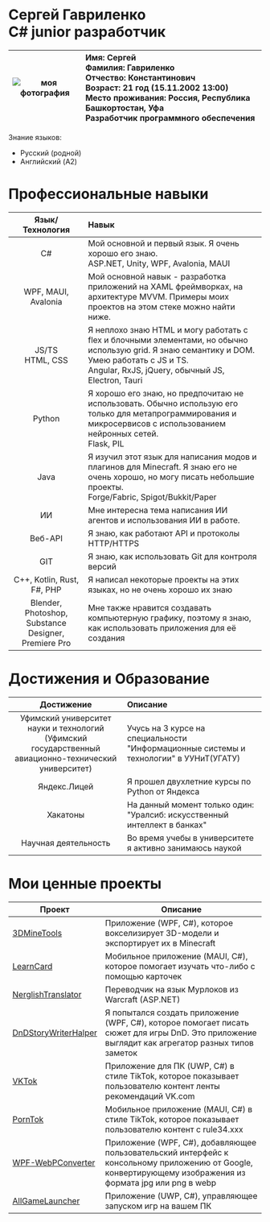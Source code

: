 # Сергей Гавриленко <br/> C# junior разработчик

| ![моя фотография](https://sun9-70.userapi.com/impg/Si16oV0MvNY93ZXXokz6v32pJsgEbALtZIabkw/ktI0aFFdz6w.jpg?size=200x267&quality=95&sign=47fa93534137ce8bc7cb5f59c47ffeed&c_uniq_tag=zYpyc91XVVh7vN60_uzvXuoSc0hofU1kIRm7iaLEClk&type=album) | Имя: Сергей <br/> Фамилия: Гавриленко <br/> Отчество: Константинович <br/> Возраст: 21 год (15.11.2002 13:00) <br/> Место проживания: Россия, Республика Башкортостан, Уфа <br/> Разработчик программного обеспечения |
| --- | :--- |

Знание языков: 
- Русский (родной)
- Английский (A2)

# Профессиональные навыки
| Язык/Технология | Навык |
| :---: | :--- |
| C# | Мой основной и первый язык. Я очень хорошо его знаю. <br/> ASP.NET, Unity, WPF, Avalonia, MAUI |
| WPF, MAUI, Avalonia | Мой основной навык - разработка приложений на XAML фреймворках, на архитектуре MVVM. Примеры моих проектов на этом стеке можно найти ниже. |
| JS/TS<br/>HTML, CSS | Я неплохо знаю HTML и могу работать с flex и блочными элементами, но обычно использую grid. Я знаю семантику и DOM. Умею работать с JS и TS. <br/> Angular, RxJS, jQuery, обычный JS, Electron, Tauri |
| Python | Я хорошо его знаю, но предпочитаю не использовать. Обычно использую его только для метапрограммирования и микросервисов с использованием нейронных сетей. <br/> Flask, PIL |
| Java | Я изучил этот язык для написания модов и плагинов для Minecraft. Я знаю его не очень хорошо, но могу писать небольшие проекты. <br/> Forge/Fabric, Spigot/Bukkit/Paper |
| ИИ | Мне интересна тема написания ИИ агентов и использования ИИ в работе. |
| Веб-API | Я знаю, как работают API и протоколы HTTP/HTTPS |
| GIT | Я знаю, как использовать Git для контроля версий |
| C++, Kotlin, Rust, F#, PHP | Я написал некоторые проекты на этих языках, но не очень хорошо их знаю |
| Blender, Photoshop, Substance Designer, Premiere Pro | Мне также нравится создавать компьютерную графику, поэтому я знаю, как использовать приложения для её создания |

# Достижения и Образование
| Достижение | Описание |
| :---: | :--- |
| Уфимский университет науки и технологий<br/>(Уфимский государственный авиационно-технический университет) | Учусь на 3 курсе на специальности "Информационные системы и технологии" в УУНиТ(УГАТУ) |
| Яндекс.Лицей | Я прошел двухлетние курсы по Python от Яндекса |
| Хакатоны | На данный момент только один: "Уралсиб: искусственный интеллект в банках" |
| Научная деятельность | Во время учебы в университете я активно занимаюсь наукой |

# Мои ценные проекты

| Проект | Описание |
| --- | --- |
| [3DMineTools](https://github.com/00jeser/3DMineTools) | Приложение (WPF, C#), которое вокселизирует 3D-модели и экспортирует их в Minecraft |
| [LearnCard](https://github.com/00jeser/LearnCard) | Мобильное приложение (MAUI, C#), которое помогает изучать что-либо с помощью карточек |
| [NerglishTranslator](https://github.com/00jeser/NerglishTranslator/tree/3246b4f63fcc08381cd9204727cd443b71130568) | Переводчик на язык Мурлоков из Warcraft (ASP.NET) |
| [DnDStoryWriterHalper](https://github.com/00jeser/DnDStoryWriterHalper) | Я попытался создать приложение (WPF, C#), которое помогает писать сюжет для игры DnD. Это приложение выглядит как агрегатор разных типов заметок |
| [VKTok](https://github.com/00jeser/VKTok) | Приложение для ПК (UWP, C#) в стиле TikTok, которое показывает пользователю контент ленты рекомендаций VK.com |
| [PornTok](https://github.com/00jeser/PornTokF) | Мобильное приложение (MAUI, C#) в стиле TikTok, которое показывает пользователю контент с rule34.xxx |
| [WPF-WebPConverter](https://github.com/00jeser/WPF-WebPConverter) | Приложение (WPF, C#), добавляющее пользовательский интерфейс к консольному приложению от Google, конвертирующему изображения из формата jpg или png в webp |
| [AllGameLauncher](https://github.com/00jeser/AllGameLauncher-2.0) | Приложение (UWP, C#), управляющее запуском игр на вашем ПК |
